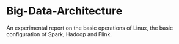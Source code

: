 # Big-Data-Architecture
An experimental report on the basic operations of Linux, the basic configuration of Spark, Hadoop and Flink.
